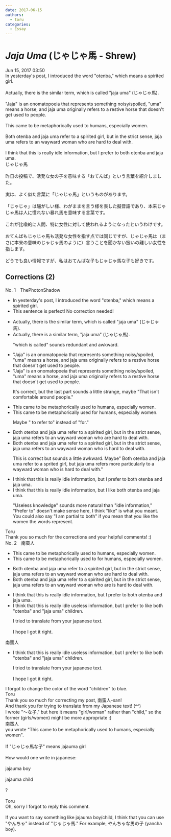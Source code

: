 ```yaml
---
date: 2017-06-15
authors:
  - toru
categories:
  - Essay
---
```


<h1 id="subject_show"><strong><em>Jaja Uma</strong></em> (じゃじゃ馬 - Shrew)</h1>
<div class="date">Jun 15, 2017 03:50</div>
<div id="post"><div id="body_show_ori">
In yesterday's post, I introduced the word "otenba," which means a spirited girl.<br/><br/>Actually, there is the similar term, which is called "jaja uma" (じゃじゃ馬).<br/><br/>"Jaja" is an onomatopoeia that represents something noisy/spoiled, "uma" means a horse, and jaja uma originally refers to a restive horse that doesn't get used to people.<br/><br/>This came to be metaphorically used to humans, especially women.<br/><br/>Both otenba and jaja uma refer to a spirited girl, but in the strict sense, jaja uma refers to an wayward woman who are hard to deal with.<br/><br/>I think that this is really idle information, but I prefer to both otenba and jaja uma.
</div></div>

<!-- more -->

<div id="post_ja"><div id="body_show_mo">
じゃじゃ馬<br/><br/>昨日の投稿で、活発な女の子を意味する「おてんば」という言葉を紹介しました。<br/><br/>実は、よく似た言葉に「じゃじゃ馬」というものがあります。<br/><br/>「じゃじゃ」は騒がしい様、わがままを言う様を表した擬音語であり、本来じゃじゃ馬は人に慣れない暴れ馬を意味する言葉です。<br/><br/>これが比喩的に人間、特に女性に対して使われるようになったというわけです。<br/><br/>おてんばもじゃじゃ馬も活発な女性を指す点では同じですが、じゃじゃ馬は（まさに本来の意味のじゃじゃ馬のように）言うことを聞かない扱いの難しい女性を指します。<br/><br/>どうでも良い情報ですが、私はおてんばな子もじゃじゃ馬な子も好きです。
</div></div>

## Corrections (2)
<div id="block"><div class="first_name"> No. 1　<span class="just_name">ThePhotonShadow</span></div><div id="block2">
<ul class="correction_field">
<li class="incorrect">In yesterday's post, I introduced the word "otenba," which means a spirited girl.</li>
<li class="corrected perfect">This sentence is perfect! No correction needed!</li>
</ul>
<ul class="correction_field">
<li class="incorrect">Actually, there is the similar term, which is called "jaja uma" (じゃじゃ馬).</li>
<li class="corrected correct">
Actually, there is a similar term, "jaja uma" (じゃじゃ馬).
<p class="correction_comment">"which is called" sounds redundant and awkward.</p>
</li>
</ul>
<ul class="correction_field">
<li class="incorrect">"Jaja" is an onomatopoeia that represents something noisy/spoiled, "uma" means a horse, and jaja uma originally refers to a restive horse that doesn't get used to people.</li>
<li class="corrected correct">
"Jaja" is an onomatopoeia that represents something noisy/spoiled, "uma" means a horse, and jaja uma originally refers to a restive horse that doesn't get used to people.
<p class="correction_comment">It's correct, but the last part sounds a little strange, maybe "That isn't comfortable around people."</p>
</li>
</ul>
<ul class="correction_field">
<li class="incorrect">This came to be metaphorically used to humans, especially women.</li>
<li class="corrected correct">
This came to be metaphorically used for humans, especially women.
<p class="correction_comment">Maybe " to refer to" instead of "for."</p>
</li>
</ul>
<ul class="correction_field">
<li class="incorrect">Both otenba and jaja uma refer to a spirited girl, but in the strict sense, jaja uma refers to an wayward woman who are hard to deal with.</li>
<li class="corrected correct">
Both otenba and jaja uma refer to a spirited girl, but in the strict sense, jaja uma refers to an wayward woman who is hard to deal with.
<p class="correction_comment">This is correct but sounds a little awkward. Maybe" Both otenba and jaja uma refer to a sprited girl, but jaja uma refers more particularly to a wayward woman who is hard to deal with."</p>
</li>
</ul>
<ul class="correction_field">
<li class="incorrect">I think that this is really idle information, but I prefer to both otenba and jaja uma.</li>
<li class="corrected correct">
I think that this is really idle information, but I like both otenba and jaja uma.
<p class="correction_comment">"Useless knowledge" sounds more natural than "idle information," "Prefer to" doesn't make sense here, I think "like" is what you meant. You could also say "I am partial to both" if you mean that you like the women the words represent.</p>
</li>
</ul>
</div><div class="name"><span class="just_name">Toru</span><br>
Thank you so much for the corrections and your helpful comments! :)
</div>
</div>
<div id="block"><div class="first_name"> No. 2　<span class="just_name">南蛮人</span></div><div id="block2">
<ul class="correction_field">
<li class="incorrect">This came to be metaphorically used to humans, especially women.</li>
<li class="corrected correct">
This came to be metaphorically used <span class="sline"><span class="f_red">to</span></span> <span class="f_blue">for</span> humans, especially women.
</li>
</ul>
<ul class="correction_field">
<li class="incorrect">Both otenba and jaja uma refer to a spirited girl, but in the strict sense, jaja uma refers to an wayward woman who are hard to deal with.</li>
<li class="corrected correct">
Both otenba and jaja uma refer to a spirited girl, but in the strict sense, jaja uma refers to an wayward woman who <span class="sline"><span class="f_red">are</span></span> <span class="f_blue">is</span> hard to deal with.
</li>
</ul>
<ul class="correction_field">
<li class="incorrect">I think that this is really idle information, but I prefer to both otenba and jaja uma.</li>
<li class="corrected correct">
I think that this is really <span class="sline"><span class="f_gray">idle</span></span> <span class="f_gray">useless</span> information, but I <span class="sline"><span class="f_red">prefer to</span></span> <span class="f_blue">like</span> both "otenba" and "jaja uma" children.
<p class="correction_comment">I tried to translate from your japanese text.<br/><br/>I hope I got it right.</p>
</li>
</ul>
</div><div class="name"><span class="just_name">南蛮人</span><br><div class="quote_field"><ul class="correction_field">
<li class="corrected correct">
I think that this is really <span class="sline"><span class="f_gray">idle</span></span> <span class="f_gray">useless</span> information, but I <span class="sline"><span class="f_red">prefer to</span></span> <span class="f_blue">like</span> both "otenba" and "jaja uma" children.
<p class="correction_comment">
I tried to translate from your japanese text.<br/><br/>I hope I got it right.
</p>
</li>
</ul></div>
I forgot to change the color of the word "children" to blue.
</div>
<div class="name"><span class="just_name">Toru</span><br>
Thank you so much for correcting my post, 南蛮人-san!<br/>And thank you for trying to translate from my Japanese text! (^^)<br/>I wrote "～な子," but here it means "girl/woman" rather than "child," so the former (girls/women) might be more appropriate :)
</div>
<div class="name"><span class="just_name">南蛮人</span><br>
you wrote "This came to be metaphorically used to humans, especially women".<br/><br/>If "じゃじゃ馬な子" means jajauma girl<br/><br/>How would one write in japanese:<br/><br/>jajauma boy<br/><br/>jajauma child<br/><br/>?<br/><br/>
</div>
<div class="name"><span class="just_name">Toru</span><br>
Oh, sorry I forgot to reply this comment.<br/><br/>If you want to say something like jajauma boy/child, I think that you can use "やんちゃ" instead of "じゃじゃ馬." For example, やんちゃな男の子 (yancha boy).
</div>
</div>
